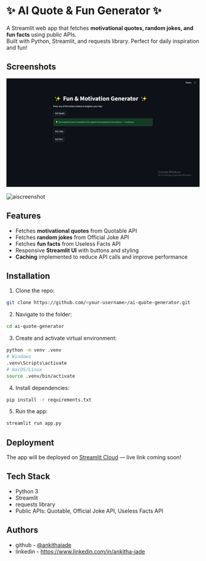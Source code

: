 
# ✨ AI Quote & Fun Generator ✨

A Streamlit web app that fetches **motivational quotes, random jokes, and fun facts** using public APIs.  
Built with Python, Streamlit, and requests library. Perfect for daily inspiration and fun!

## Screenshots
![alt text](aiscreenshot-1.png)

<img width="1366" height="768" alt="aiscreenshot" src="https://github.com/user-attachments/assets/81ccfad0-14e8-49fb-89bb-4fc0e8308297" />

## Features

- Fetches **motivational quotes** from Quotable API  
- Fetches **random jokes** from Official Joke API  
- Fetches **fun facts** from Useless Facts API  
- Responsive **Streamlit UI** with buttons and styling  
- **Caching** implemented to reduce API calls and improve performance
  
## Installation

1. Clone the repo:
```bash
git clone https://github.com/<your-username>/ai-quote-generator.git
```
2. Navigate to the folder:
```bash
cd ai-quote-generator
```
3. Create and activate virtual environment:
```bash
python -m venv .venv
# Windows
.venv\Scripts\activate
# macOS/Linux
source .venv/bin/activate
```
4. Install dependencies:
```bash
pip install -r requirements.txt
```
5. Run the app:
```bash
streamlit run app.py
```
## Deployment

The app will be deployed on [Streamlit Cloud](https://streamlit.io/cloud) — live link coming soon!



## Tech Stack
- Python 3  
- Streamlit  
- requests library  
- Public APIs: Quotable, Official Joke API, Useless Facts API



## Authors

- github - [@ankithajade](https://github.com/ankithajade)
- linkedin -  https://www.linkedin.com/in/ankitha-jade

